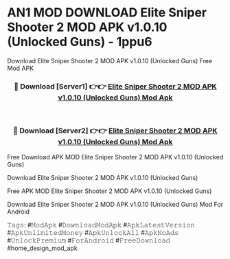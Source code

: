 # AN1 MOD DOWNLOAD Elite Sniper Shooter 2 MOD APK v1.0.10 (Unlocked Guns) - 1ppu6
Download Elite Sniper Shooter 2 MOD APK v1.0.10 (Unlocked Guns) Free Mod APK

<div align="center">
<h3>🔴 Download [Server1] 👉👉 <a href="https://apk-comot.site?title=Elite_Sniper_Shooter_2_MOD_APK_v1.0.10_(Unlocked_Guns)">Elite Sniper Shooter 2 MOD APK v1.0.10 (Unlocked Guns) Mod Apk</a></h3><br>

<h3>🔴 Download [Server2] 👉👉 <a href="https://apk-comot.site?title=Elite_Sniper_Shooter_2_MOD_APK_v1.0.10_(Unlocked_Guns)">Elite Sniper Shooter 2 MOD APK v1.0.10 (Unlocked Guns) Mod Apk</a></h3>
</div>


Free Download APK MOD Elite Sniper Shooter 2 MOD APK v1.0.10 (Unlocked Guns)

Download Elite Sniper Shooter 2 MOD APK v1.0.10 (Unlocked Guns) 

Free APK MOD Elite Sniper Shooter 2 MOD APK v1.0.10 (Unlocked Guns) 

Download Elite Sniper Shooter 2 MOD APK v1.0.10 (Unlocked Guns) Mod For Android

𝚃𝚊𝚐𝚜: #𝙼𝚘𝚍𝙰𝚙𝚔 #𝙳𝚘𝚠𝚗𝚕𝚘𝚊𝚍𝙼𝚘𝚍𝙰𝚙𝚔 #𝙰𝚙𝚔𝙻𝚊𝚝𝚎𝚜𝚝𝚅𝚎𝚛𝚜𝚒𝚘𝚗 #𝙰𝚙𝚔𝚄𝚗𝚕𝚒𝚖𝚒𝚝𝚎𝚍𝙼𝚘𝚗𝚎𝚢 #𝙰𝚙𝚔𝚄𝚗𝚕𝚘𝚌𝚔𝙰𝚕𝚕 #𝙰𝚙𝚔𝙽𝚘𝙰𝚍𝚜 #𝚄𝚗𝚕𝚘𝚌𝚔𝙿𝚛𝚎𝚖𝚒𝚞𝚖 #𝙵𝚘𝚛𝙰𝚗𝚍𝚛𝚘𝚒𝚍 #𝙵𝚛𝚎𝚎𝙳𝚘𝚠𝚗𝚕𝚘𝚊𝚍 #home_design_mod_apk